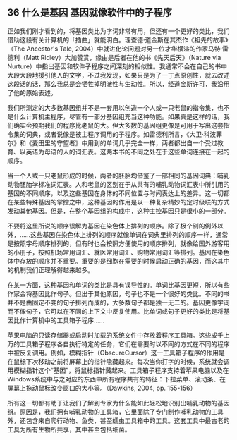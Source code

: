## 36 什么是基因 基因就像软件中的子程序

正如我们刚才看到的，将基因类比为字词非常有用，但还有一个更好的类比，我们借助这段有关计算机的「插曲」就能明白。理查德·道金斯在其杰作《祖先的故事》（The Ancestor's Tale, 2004）中就进化论问题对另一位才华横溢的作家马特·雷德利（Matt Ridley）大加赞赏，缘由是后者在他的书《先天后天》（Nature via Nurture）中指出基因和软件子程序之间深刻的相似性。我通常不会在自己的书中大段大段地援引他人的文字，不过我发现，如果只是为了一丁点原创性，就去改述这段话的话，那么我总是会牺牲掉明澈性与生动性。所以，经道金斯许可，我沿用了他的原始表述。

我们所测定的大多数基因组并不是一套用以创造一个人或一只老鼠的指令集，也不是什么计算机主程序，尽管有一部分基因组充当这种功能。如果真是这样的话，我们确实会预期我们的程序比老鼠的大。但大多数的基因组更像是可用于写出这套指令集的词典，或者说像是被主程序调用的子程序。如雷德利所言，《大卫·科波菲尔》和《麦田里的守望者》中用到的单词几乎完全一样，两者都出自一个受过教育、以英语为母语的人的词汇表。这两本书的不同之处在于这些单词连接在一起的顺序。

当一个人或一只老鼠形成的时候，两者的胚胎均借鉴了一部相同的基因词典：哺乳动物胚胎学标准词汇表。人和老鼠的区别在于从共有的哺乳动物词汇表中所引用的基因的不同顺序，以及这些基因在身体的不同位置与时间表达上的差异。这一切都在某些特殊基因的掌控之中，这种基因的作用是以一种复杂精妙的定时级联的方式发动其他基因。但是，在整个基因组的构成中，这种主控基因只是很小的一部分。

不要将这里所说的顺序误解为基因在染色体上排列的顺序。除了极个别的例外以外，……这些基因在染色体上排列的顺序就像单词在词典里排列的顺序一样，通常是按照字母顺序排列的，但有时也会按照方便使用的顺序排列，就像给国外游客用的小册子，按照机场常用词汇、就医常用词汇、购物常用词汇等排列。基因在染色体中存放的顺序并不重要。重要的是细胞在需要的时候启动正确的基因，而这其中的机制我们正理解得越来越多。

在某一方面，这种基因和单词的类比是具有误导性的。单词比基因更短，所以有些作家会将基因比作句子。但出于其他原因，句子也不是一个很好的类比。不同的书并不是由固定不变的句子排列而成的，大多数句子都是独一无二的。基因更像字词而不像句子，它可以在不同的上下文中反复使用。比单词或句子更好的类比是将基因比作计算机中的工具箱子程序……

苹果电脑的只读存储器或启动时加载的系统文件中存放着程序工具箱。这些成千上万的工具箱子程序各自执行特定的任务，它们在需要时以不同的方式在不同的程序中被反复调用。例如，模糊指针（ObscureCursor）这一工具箱子程序的作用是在鼠标下次移动之前将屏幕上的指针隐藏起来。每次当你打字的时候，系统就会调用模糊指针这个“基因”，将鼠标指针藏起来。工具箱子程序支持着苹果电脑以及在Windows系统中与之对应的东西中所有程序共有的特征：下拉菜单、滚动条、在屏幕上拖动鼠标改变窗口的大小等。（Dawkins, 2004, pp. 155-156）

所有这一切都有助于让我们了解到专家为什么能如此轻松地识别出哺乳动物的基因组。原因是，我们拥有哺乳动物的工具箱，它里面除了专门制作哺乳动物的工具外，还包含来自爬行动物、鱼类，甚至蠕虫工具箱中的工具。这套工具中最古老的工具为所有生物所共享，其中甚至包括细菌。


